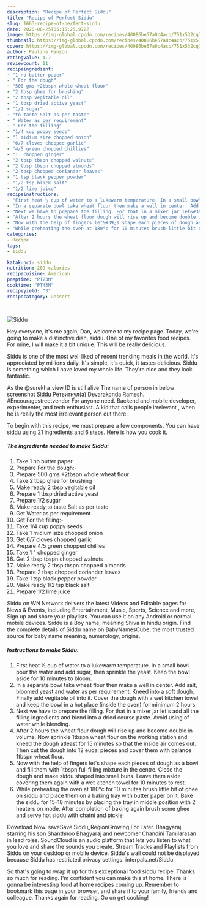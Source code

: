```yaml
---
description: "Recipe of Perfect Siddu"
title: "Recipe of Perfect Siddu"
slug: 1663-recipe-of-perfect-siddu
date: 2020-08-25T05:15:25.972Z
image: https://img-global.cpcdn.com/recipes/40086be57a0c4acb/751x532cq70/siddu-recipe-main-photo.jpg
thumbnail: https://img-global.cpcdn.com/recipes/40086be57a0c4acb/751x532cq70/siddu-recipe-main-photo.jpg
cover: https://img-global.cpcdn.com/recipes/40086be57a0c4acb/751x532cq70/siddu-recipe-main-photo.jpg
author: Pauline Hanson
ratingvalue: 4.7
reviewcount: 11
recipeingredient:
- "1 no butter paper"
- " For the dough"
- "500 gms +2tbspn whole wheat flour"
- "2 tbsp ghee for brushing"
- "2 tbsp vegitable oil"
- "1 tbsp dried active yeast"
- "1/2 sugar"
- "to taste Salt as per taste"
- " Water as per requirement"
- " For the filling"
- "1/4 cup poppy seeds"
- "1 midium size chopped onion"
- "6/7 cloves chopped garlic"
- "4/5 green chopped chillies"
- "1  chopped ginger"
- "2 tbsp tbspn chopped walnuts"
- "2 tbsp tbspn chopped almonds"
- "2 tbsp chopped coriander leaves"
- "1 tsp black pepper powder"
- "1/2 tsp black salt"
- "1/2 lime juice"
recipeinstructions:
- "First heat ½ cup of water to a lukewarm temperature. In a small bowl pour the water and add sugar, then sprinkle the yeast. Keep the bowl aside for 10 minutes to bloom."
- "In a separate bowl take wheat flour then make a well in center. Add salt, bloomed yeast and water as per requirement. Kneed into a soft dough. Finally add vegitable oil into it. Cover the dough with a wet kitchen towel and keep the bowl in a hot place (inside the oven) for minimum 2 hours."
- "Next we have to prepare the filling. For that in a mixer jar let&#39;s add all the filling ingredients and blend into a dried course paste. Avoid using of water while blending."
- "After 2 hours the wheat flour dough will rise up and become double in volume. Now sprinkle 1tbspn wheat flour on the working station and kneed the dough atleast for 15 minutes so that the inside air comes out. Then cut the dough into 12 euqal pieces and cover them with balance 1tbspn wheat flour."
- "Now with the help of fingers let&#39;s shape each pieces of dough as a bowl and fill them with 1tbspn full filling mixture in the centre. Close the dough and make siddu shaped into small buns. Leave them aside covering them again with a wet kitchen towel for 10 minutes to rest."
- "While preheating the oven at 180°c for 10 minutes brush little bit of ghee on siddu and place them on a baking tray with butter paper on it. Bake the siddu for 15-18 minutes by placing the tray in middle position with 2 heaters on mode. After completion of baking again brush some ghee and serve hot siddu with chatni and pickle"
categories:
- Recipe
tags:
- siddu

katakunci: siddu 
nutrition: 289 calories
recipecuisine: American
preptime: "PT23M"
cooktime: "PT43M"
recipeyield: "3"
recipecategory: Dessert

---
```



![Siddu](https://img-global.cpcdn.com/recipes/40086be57a0c4acb/751x532cq70/siddu-recipe-main-photo.jpg)

Hey everyone, it's me again, Dan, welcome to my recipe page. Today, we're going to make a distinctive dish, siddu. One of my favorites food recipes. For mine, I will make it a bit unique. This will be really delicious.

Siddu is one of the most well liked of recent trending meals in the world. It's appreciated by millions daily. It's simple, it's quick, it tastes delicious. Siddu is something which I have loved my whole life. They're nice and they look fantastic.

As the @surekha_view ID is still alive The name of person in below screenshot Siddu Ретвитнул(а) Devarakonda Ramesh. #Encouragestreetvendor For anyone need. Backend and mobile developer, experimenter, and tech enthusiast. A kid that calls people irrelevant , when he is really the most irrelevant person out there.


To begin with this recipe, we must prepare a few components. You can have siddu using 21 ingredients and 6 steps. Here is how you cook it.

<!--inarticleads1-->

##### The ingredients needed to make Siddu:

1. Take 1 no butter paper
1. Prepare  For the dough:-
1. Prepare 500 gms +2tbspn whole wheat flour
1. Take 2 tbsp ghee for brushing
1. Make ready 2 tbsp vegitable oil
1. Prepare 1 tbsp dried active yeast
1. Prepare 1/2 sugar
1. Make ready to taste Salt as per taste
1. Get  Water as per requirement
1. Get  For the filling:-
1. Take 1/4 cup poppy seeds
1. Take 1 midium size chopped onion
1. Get 6/7 cloves chopped garlic
1. Prepare 4/5 green chopped chillies
1. Take 1 &#34; chopped ginger
1. Get 2 tbsp tbspn chopped walnuts
1. Make ready 2 tbsp tbspn chopped almonds
1. Prepare 2 tbsp chopped coriander leaves
1. Take 1 tsp black pepper powder
1. Make ready 1/2 tsp black salt
1. Prepare 1/2 lime juice


Siddu on WN Network delivers the latest Videos and Editable pages for News &amp; Events, including Entertainment, Music, Sports, Science and more, Sign up and share your playlists. You can use it on any Android or normal mobile devices. Siddu is a Boy name, meaning Shiva in hindu origin. Find the complete details of Siddu name on BabyNamesCube, the most trusted source for baby name meaning, numerology, origins. 

<!--inarticleads2-->

##### Instructions to make Siddu:

1. First heat ½ cup of water to a lukewarm temperature. In a small bowl pour the water and add sugar, then sprinkle the yeast. Keep the bowl aside for 10 minutes to bloom.
1. In a separate bowl take wheat flour then make a well in center. Add salt, bloomed yeast and water as per requirement. Kneed into a soft dough. Finally add vegitable oil into it. Cover the dough with a wet kitchen towel and keep the bowl in a hot place (inside the oven) for minimum 2 hours.
1. Next we have to prepare the filling. For that in a mixer jar let&#39;s add all the filling ingredients and blend into a dried course paste. Avoid using of water while blending.
1. After 2 hours the wheat flour dough will rise up and become double in volume. Now sprinkle 1tbspn wheat flour on the working station and kneed the dough atleast for 15 minutes so that the inside air comes out. Then cut the dough into 12 euqal pieces and cover them with balance 1tbspn wheat flour.
1. Now with the help of fingers let&#39;s shape each pieces of dough as a bowl and fill them with 1tbspn full filling mixture in the centre. Close the dough and make siddu shaped into small buns. Leave them aside covering them again with a wet kitchen towel for 10 minutes to rest.
1. While preheating the oven at 180°c for 10 minutes brush little bit of ghee on siddu and place them on a baking tray with butter paper on it. Bake the siddu for 15-18 minutes by placing the tray in middle position with 2 heaters on mode. After completion of baking again brush some ghee and serve hot siddu with chatni and pickle


Download Now. saveSave Siddu_RegionGrowing For Later. Bhagyaraj, starring his son Shanthnoo Bhagyaraj and newcomer Chandini Tamilarasan in lead roles. SoundCloud is an audio platform that lets you listen to what you love and share the sounds you create. Stream Tracks and Playlists from Siddu on your desktop or mobile device. Siddu&#39;s wall could not be displayed because Siddu has restricted privacy settings. interpals.net/Siddu. 

So that's going to wrap it up for this exceptional food siddu recipe. Thanks so much for reading. I'm confident you can make this at home. There is gonna be interesting food at home recipes coming up. Remember to bookmark this page in your browser, and share it to your family, friends and colleague. Thanks again for reading. Go on get cooking!

